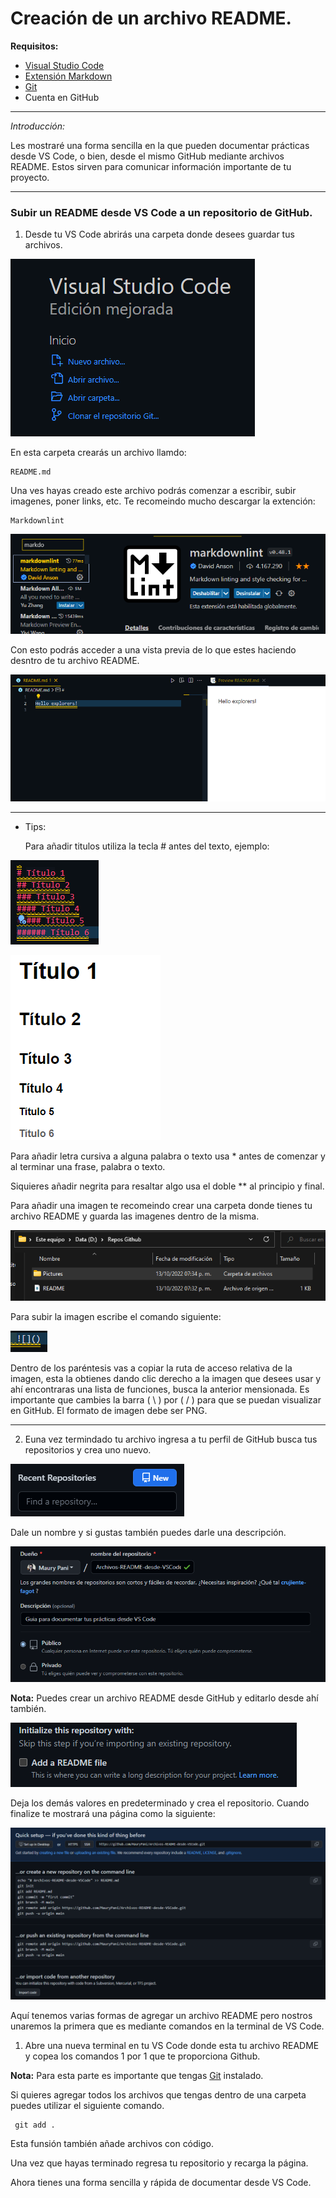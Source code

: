 
# Creación de un archivo README.

**Requisitos:**
- [Visual Studio Code](https://code.visualstudio.com/)
- [Extensión Markdown](https://marketplace.visualstudio.com/items?itemName=bierner.markdown-shiki)
- [Git](https://git-scm.com/downloads)
- Cuenta en GitHub

----------------------------------------


*Introducción:*

Les mostraré una forma sencilla en la que pueden documentar prácticas desde VS Code, o bien, desde el mismo GitHub mediante archivos README. Estos sirven para comunicar información importante de tu proyecto.

---------------------------------------


### Subir un README desde VS Code a un repositorio de GitHub.

1. Desde tu VS Code abrirás una carpeta donde desees guardar tus archivos.


![](Pictures/Picture3.png)


En esta carpeta crearás un archivo llamdo:

    README.md

Una ves hayas creado este archivo podrás comenzar a escribir, subir imagenes, poner links, etc.
Te recomeindo mucho descargar la extención:

    Markdownlint


![](Pictures/Picture4.png)


Con esto podrás acceder a una vista previa de lo que estes haciendo desntro de tu archivo README.


![](Pictures/Picture2.png)

-------------------------------------------


- Tips:

    Para añadir titulos utiliza la tecla # antes del texto, ejemplo:
    
![](Pictures/Picture5.png)

![](Pictures/Picture6.png)


Para añadir letra cursiva a alguna palabra o texto usa * antes de comenzar y al terminar una frase, palabra o texto.

Siquieres añadir negrita para resaltar algo usa el doble ** al principio y final.

Para añadir una imagen te recomeindo crear una carpeta donde tienes tu archivo README y guarda las imagenes dentro de la misma.


![](Pictures/Picture1.png)


Para subir la imagen escribe el comando siguiente:


![](Pictures/Picture7.png)


Dentro de los paréntesis vas a copiar la ruta de acceso relativa de la imagen, esta la obtienes dando clic derecho a la imagen que desees usar y ahí encontraras una lista de funciones, busca la anterior mensionada. Es importante que cambies la barra ( \ ) por ( / ) para que se puedan visualizar en GitHub. El formato de imagen debe ser PNG.

-------------------------------------------


2. Euna vez termindado tu archivo ingresa a tu perfil de GitHub busca tus repositorios y crea uno nuevo.


![](Pictures/Picture8.png)


Dale un nombre y si gustas también puedes darle una descripción.


![](Pictures/Picture9.png)


**Nota:** Puedes crear un archivo README desde GitHub y editarlo desde ahí también.


![](Pictures/Picture10.png)


Deja los demás valores en predeterminado y crea el repositorio.
Cuando finalize te mostrará una página como la siguiente:


![](Pictures/Picture11.png)


Aquí tenemos varias formas de agregar un archivo README pero nostros unaremos la primera que es mediante comandos en la terminal de VS Code.

1. Abre una nueva terminal en tu VS Code donde esta tu archivo README y copea los comandos 1 por 1 que te proporciona Github.

**Nota:** Para esta parte es importante que tengas [Git](https://git-scm.com/downloads) instalado.

Si quieres agregar todos los archivos que tengas dentro de una carpeta puedes utilizar el siguiente comando.
   
     git add .

Esta funsión también añade archivos con código.

Una vez que hayas terminado regresa tu repositorio y recarga la página.

Ahora tienes una forma sencilla y rápida de documentar desde VS Code.




